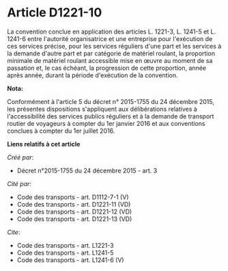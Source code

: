# Article D1221-10

La convention conclue en application des articles L. 1221-3, L. 1241-5 et L. 1241-6 entre l'autorité organisatrice et une
entreprise pour l'exécution de ces services précise, pour les services réguliers d'une part et les services à la demande
d'autre part et par catégorie de matériel roulant, la proportion minimale de matériel roulant accessible mise en œuvre au
moment de sa passation et, le cas échéant, la progression de cette proportion, année après année, durant la période
d'exécution de la convention.

**Nota:**

Conformément à l'article 5 du décret n° 2015-1755 du 24 décembre 2015, les présentes dispositions s'appliquent aux
délibérations relatives à l'accessibilité des services publics réguliers et à la demande de transport routier de voyageurs à
compter du 1er janvier 2016 et aux conventions conclues à compter du 1er juillet 2016.

**Liens relatifs à cet article**

_Créé par_:

  - Décret n°2015-1755 du 24 décembre 2015 - art. 3

_Cité par_:

  - Code des transports - art. D1112-7-1 (V)
  - Code des transports - art. D1221-11 (VD)
  - Code des transports - art. D1221-12 (VD)
  - Code des transports - art. D1221-13 (VD)

_Cite_:

  - Code des transports - art. L1221-3
  - Code des transports - art. L1241-5
  - Code des transports - art. L1241-6 (V)
